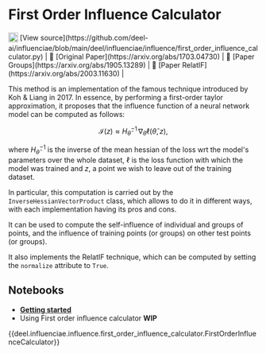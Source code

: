# First Order Influence Calculator

<sub>
    <img src="https://upload.wikimedia.org/wikipedia/commons/9/91/Octicons-mark-github.svg" width="20">
</sub>[View source](https://github.com/deel-ai/influenciae/blob/main/deel/influenciae/influence/first_order_influence_calculator.py) |
📰 [Original Paper](https://arxiv.org/abs/1703.04730) |
📰 [Paper Groups](https://arxiv.org/abs/1905.13289) |
📰 [Paper RelatIF](https://arxiv.org/abs/2003.11630) |

This method is an implementation of the famous technique introduced by Koh & Liang in 2017. 
In essence, by performing a first-order taylor approximation, it proposes that the influence 
function of a neural network model can be computed as follows:

$$ \mathcal{I} (z) \approx H_{\hat{\theta}}^{-1} \, \nabla_\theta \ell (\hat{\theta}, z), $$

where $H_{\hat{\theta}}^{-1}$ is the inverse of the mean hessian of the loss wrt the model's parameters
over the whole dataset, $\ell$ is the loss function with which the model was trained and $z$, a point
we wish to leave out of the training dataset.

In particular, this computation is carried out by the `InverseHessianVectorProduct` class, which allows
to do it in different ways, with each implementation having its pros and cons.

It can be used to compute the self-influence of individual and groups of points, and the influence of
training points (or groups) on other test points (or groups).

It also implements the RelatIF technique, which can be computed by setting the `normalize` attribute
to `True`.

## Notebooks

- [**Getting started**](https://drive.google.com/file/d/145Gi4gCYTKlRVJjsty5cPkdMGNJoNDws/view?usp=share_link)
- Using First order influence calculator **WIP**

{{deel.influenciae.influence.first_order_influence_calculator.FirstOrderInfluenceCalculator}}
